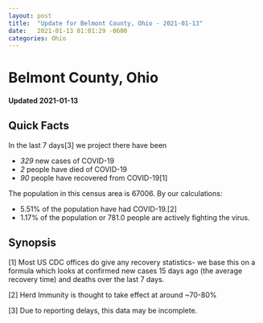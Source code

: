 ```yaml
---
layout: post
title:  "Update for Belmont County, Ohio - 2021-01-13"
date:   2021-01-13 01:01:29 -0600
categories: Ohio
---
```


# Belmont County, Ohio
#### Updated 2021-01-13

## Quick Facts

In the last 7 days[3] we project there have been
- *329* new cases of COVID-19
- *2* people have died of COVID-19
- *90* people have recovered from COVID-19[1]

The population in this census area is 67006. By our calculations:
- 5.51% of the population have had COVID-19.[2]
- 1.17% of the population or 781.0 people are actively fighting the virus.

## Synopsis




[1] Most US CDC offices do give any recovery statistics- we base this on a formula which looks at confirmed new cases
15 days ago (the average recovery time) and deaths over the last 7 days.

[2] Herd Immunity is thought to take effect at around ~70-80%

[3] Due to reporting delays, this data may be incomplete.
 
    